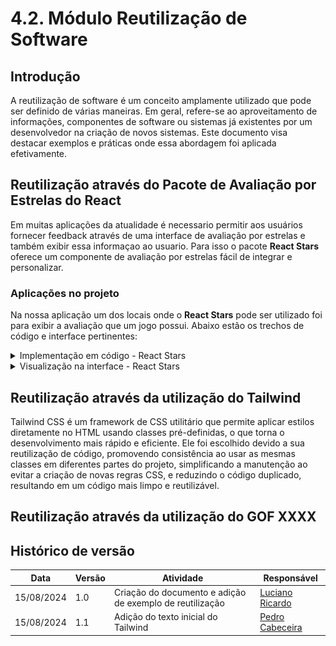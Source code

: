 # 4.2. Módulo Reutilização de Software

## Introdução

A reutilização de software é um conceito amplamente utilizado que pode ser definido de várias maneiras. Em geral, refere-se ao aproveitamento de informações, componentes de software ou sistemas já existentes por um desenvolvedor na criação de novos sistemas. Este documento visa destacar exemplos e práticas onde essa abordagem foi aplicada efetivamente.


## Reutilização através do Pacote de Avaliação por Estrelas do React

Em muitas aplicações da atualidade é necessario permitir aos usuários fornecer feedback através de uma interface de avaliação por estrelas e também exibir essa informaçao ao usuario. Para isso o pacote **React Stars** oferece um componente de avaliação por estrelas fácil de integrar e personalizar.

### Aplicações no projeto

Na nossa aplicação um dos locais onde o **React Stars** pode ser utilizado foi para exibir a avaliação que um jogo possui. Abaixo estão os trechos de código e interface pertinentes:

<details>
    <summary>Implementação em código - React Stars</summary>

![reutilizacao](../assets/reutilizacao/reactStarsCodigo1.png)

![reutilizacao](../assets/reutilizacao/reactStarsCodigo2.png)

</details>

<details>
    <summary>Visualização na interface - React Stars</summary>

![reutilizacao](../assets/reutilizacao/reactStarsInterface.png)

</details>


## Reutilização através da utilização do Tailwind

Tailwind CSS é um framework de CSS utilitário que permite aplicar estilos diretamente no HTML usando classes pré-definidas, o que torna o desenvolvimento mais rápido e eficiente.  Ele foi escolhido devido a sua reutilização de código, promovendo consistência ao usar as mesmas classes em diferentes partes do projeto, simplificando a manutenção ao evitar a criação de novas regras CSS, e reduzindo o código duplicado, resultando em um código mais limpo e reutilizável.

## Reutilização através da utilização do GOF XXXX 
<!-- Tem que ver qual gof aplicamos de fato -->

<!-- TODO quem escrever primeiro -->



## Histórico de versão

| Data       | Versão | Atividade                                                | Responsável                                     |
| ---------- | ------ | -------------------------------------------------------- | ----------------------------------------------- |
| 15/08/2024 | 1.0    | Criação do documento e adição de exemplo de reutilização | [Luciano Ricardo](https://github.com/l-ricardo) |
| 15/08/2024 | 1.1    | Adição do texto inicial do Tailwind                      | [Pedro Cabeceira](https://github.com/pkbceira03)|
